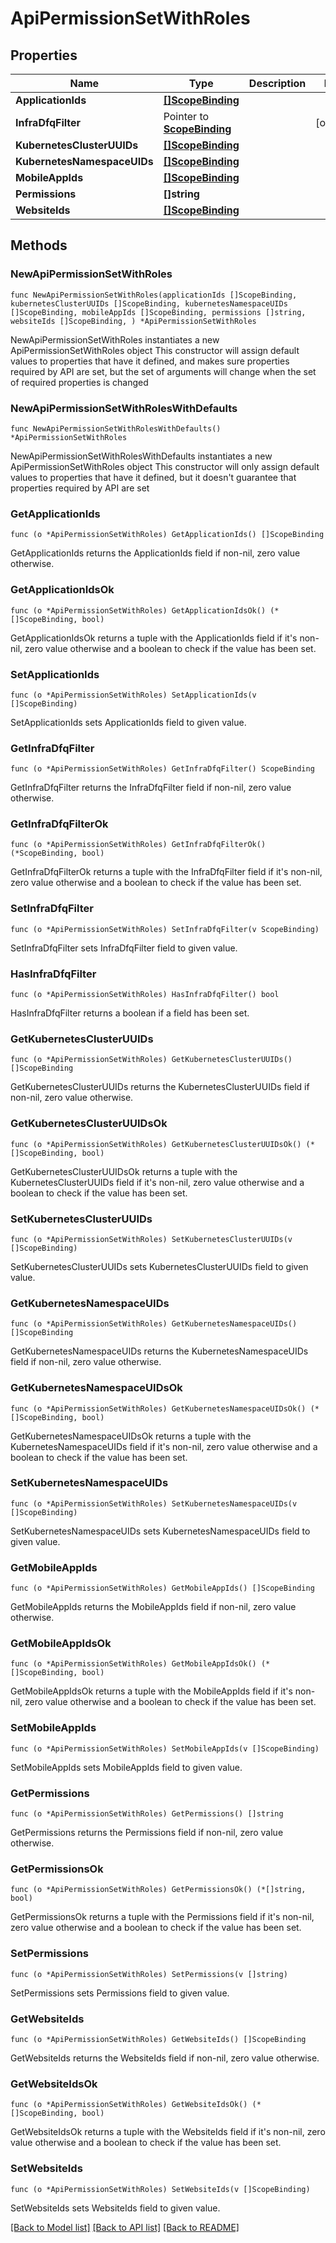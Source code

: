 # ApiPermissionSetWithRoles

## Properties

Name | Type | Description | Notes
------------ | ------------- | ------------- | -------------
**ApplicationIds** | [**[]ScopeBinding**](ScopeBinding.md) |  | 
**InfraDfqFilter** | Pointer to [**ScopeBinding**](ScopeBinding.md) |  | [optional] 
**KubernetesClusterUUIDs** | [**[]ScopeBinding**](ScopeBinding.md) |  | 
**KubernetesNamespaceUIDs** | [**[]ScopeBinding**](ScopeBinding.md) |  | 
**MobileAppIds** | [**[]ScopeBinding**](ScopeBinding.md) |  | 
**Permissions** | **[]string** |  | 
**WebsiteIds** | [**[]ScopeBinding**](ScopeBinding.md) |  | 

## Methods

### NewApiPermissionSetWithRoles

`func NewApiPermissionSetWithRoles(applicationIds []ScopeBinding, kubernetesClusterUUIDs []ScopeBinding, kubernetesNamespaceUIDs []ScopeBinding, mobileAppIds []ScopeBinding, permissions []string, websiteIds []ScopeBinding, ) *ApiPermissionSetWithRoles`

NewApiPermissionSetWithRoles instantiates a new ApiPermissionSetWithRoles object
This constructor will assign default values to properties that have it defined,
and makes sure properties required by API are set, but the set of arguments
will change when the set of required properties is changed

### NewApiPermissionSetWithRolesWithDefaults

`func NewApiPermissionSetWithRolesWithDefaults() *ApiPermissionSetWithRoles`

NewApiPermissionSetWithRolesWithDefaults instantiates a new ApiPermissionSetWithRoles object
This constructor will only assign default values to properties that have it defined,
but it doesn't guarantee that properties required by API are set

### GetApplicationIds

`func (o *ApiPermissionSetWithRoles) GetApplicationIds() []ScopeBinding`

GetApplicationIds returns the ApplicationIds field if non-nil, zero value otherwise.

### GetApplicationIdsOk

`func (o *ApiPermissionSetWithRoles) GetApplicationIdsOk() (*[]ScopeBinding, bool)`

GetApplicationIdsOk returns a tuple with the ApplicationIds field if it's non-nil, zero value otherwise
and a boolean to check if the value has been set.

### SetApplicationIds

`func (o *ApiPermissionSetWithRoles) SetApplicationIds(v []ScopeBinding)`

SetApplicationIds sets ApplicationIds field to given value.


### GetInfraDfqFilter

`func (o *ApiPermissionSetWithRoles) GetInfraDfqFilter() ScopeBinding`

GetInfraDfqFilter returns the InfraDfqFilter field if non-nil, zero value otherwise.

### GetInfraDfqFilterOk

`func (o *ApiPermissionSetWithRoles) GetInfraDfqFilterOk() (*ScopeBinding, bool)`

GetInfraDfqFilterOk returns a tuple with the InfraDfqFilter field if it's non-nil, zero value otherwise
and a boolean to check if the value has been set.

### SetInfraDfqFilter

`func (o *ApiPermissionSetWithRoles) SetInfraDfqFilter(v ScopeBinding)`

SetInfraDfqFilter sets InfraDfqFilter field to given value.

### HasInfraDfqFilter

`func (o *ApiPermissionSetWithRoles) HasInfraDfqFilter() bool`

HasInfraDfqFilter returns a boolean if a field has been set.

### GetKubernetesClusterUUIDs

`func (o *ApiPermissionSetWithRoles) GetKubernetesClusterUUIDs() []ScopeBinding`

GetKubernetesClusterUUIDs returns the KubernetesClusterUUIDs field if non-nil, zero value otherwise.

### GetKubernetesClusterUUIDsOk

`func (o *ApiPermissionSetWithRoles) GetKubernetesClusterUUIDsOk() (*[]ScopeBinding, bool)`

GetKubernetesClusterUUIDsOk returns a tuple with the KubernetesClusterUUIDs field if it's non-nil, zero value otherwise
and a boolean to check if the value has been set.

### SetKubernetesClusterUUIDs

`func (o *ApiPermissionSetWithRoles) SetKubernetesClusterUUIDs(v []ScopeBinding)`

SetKubernetesClusterUUIDs sets KubernetesClusterUUIDs field to given value.


### GetKubernetesNamespaceUIDs

`func (o *ApiPermissionSetWithRoles) GetKubernetesNamespaceUIDs() []ScopeBinding`

GetKubernetesNamespaceUIDs returns the KubernetesNamespaceUIDs field if non-nil, zero value otherwise.

### GetKubernetesNamespaceUIDsOk

`func (o *ApiPermissionSetWithRoles) GetKubernetesNamespaceUIDsOk() (*[]ScopeBinding, bool)`

GetKubernetesNamespaceUIDsOk returns a tuple with the KubernetesNamespaceUIDs field if it's non-nil, zero value otherwise
and a boolean to check if the value has been set.

### SetKubernetesNamespaceUIDs

`func (o *ApiPermissionSetWithRoles) SetKubernetesNamespaceUIDs(v []ScopeBinding)`

SetKubernetesNamespaceUIDs sets KubernetesNamespaceUIDs field to given value.


### GetMobileAppIds

`func (o *ApiPermissionSetWithRoles) GetMobileAppIds() []ScopeBinding`

GetMobileAppIds returns the MobileAppIds field if non-nil, zero value otherwise.

### GetMobileAppIdsOk

`func (o *ApiPermissionSetWithRoles) GetMobileAppIdsOk() (*[]ScopeBinding, bool)`

GetMobileAppIdsOk returns a tuple with the MobileAppIds field if it's non-nil, zero value otherwise
and a boolean to check if the value has been set.

### SetMobileAppIds

`func (o *ApiPermissionSetWithRoles) SetMobileAppIds(v []ScopeBinding)`

SetMobileAppIds sets MobileAppIds field to given value.


### GetPermissions

`func (o *ApiPermissionSetWithRoles) GetPermissions() []string`

GetPermissions returns the Permissions field if non-nil, zero value otherwise.

### GetPermissionsOk

`func (o *ApiPermissionSetWithRoles) GetPermissionsOk() (*[]string, bool)`

GetPermissionsOk returns a tuple with the Permissions field if it's non-nil, zero value otherwise
and a boolean to check if the value has been set.

### SetPermissions

`func (o *ApiPermissionSetWithRoles) SetPermissions(v []string)`

SetPermissions sets Permissions field to given value.


### GetWebsiteIds

`func (o *ApiPermissionSetWithRoles) GetWebsiteIds() []ScopeBinding`

GetWebsiteIds returns the WebsiteIds field if non-nil, zero value otherwise.

### GetWebsiteIdsOk

`func (o *ApiPermissionSetWithRoles) GetWebsiteIdsOk() (*[]ScopeBinding, bool)`

GetWebsiteIdsOk returns a tuple with the WebsiteIds field if it's non-nil, zero value otherwise
and a boolean to check if the value has been set.

### SetWebsiteIds

`func (o *ApiPermissionSetWithRoles) SetWebsiteIds(v []ScopeBinding)`

SetWebsiteIds sets WebsiteIds field to given value.



[[Back to Model list]](../README.md#documentation-for-models) [[Back to API list]](../README.md#documentation-for-api-endpoints) [[Back to README]](../README.md)


